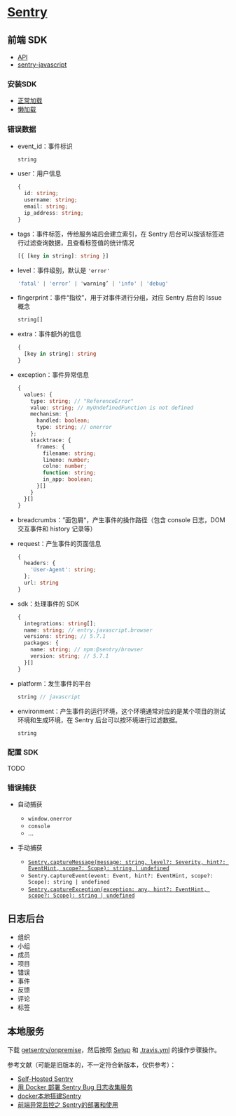 # [Sentry](https://sentry.io)

## 前端 SDK

- [API](http://getsentry.github.io/sentry-javascript/)
- [sentry-javascript](https://github.com/getsentry/sentry-javascript)

### 安装SDK

- [正常加载](https://docs.sentry.io/platforms/javascript/#integrating-the-sdk)
- [懒加载](https://docs.sentry.io/platforms/javascript/#lazy-loading-sentry)

### 错误数据

- event_id：事件标识

    ```ts
    string
    ```

- user：用户信息

    ```ts
    {
      id: string;
      username: string;
      email: string;
      ip_address: string;
    }
    ```

- tags：事件标签，传给服务端后会建立索引，在 Sentry 后台可以按该标签进行过滤查询数据，且查看标签值的统计情况

    ```ts
    [{ [key in string]: string }]
    ```

- level：事件级别，默认是 `'error'`

    ```ts
    'fatal' | 'error’ | 'warning’ | 'info' | 'debug'
    ```

- fingerprint：事件“指纹”，用于对事件进行分组，对应 Sentry 后台的 Issue 概念

    ```ts
    string[]
    ```
- extra：事件额外的信息

    ```ts
    {
      [key in string]: string
    }
    ```

- exception：事件异常信息

    ```ts
    {
      values: {
        type: string; // "ReferenceError"
        value: string; // myUndefinedFunction is not defined
        mechanism: {
          handled: boolean;
          type: string; // onerror
        };
        stacktrace: {
          frames: {
            filename: string;
            lineno: number;
            colno: number;
            function: string;
            in_app: boolean;
          }[]
        }
      }[]
    }
    ```

- breadcrumbs：”面包屑“，产生事件的操作路径（包含 console 日志，DOM 交互事件和 history 记录等）
- request：产生事件的页面信息

    ```ts
    {
      headers: {
        'User-Agent': string;
      };
      url: string
    }
    ```

- sdk：处理事件的 SDK

    ```ts
    {
      integrations: string[];
      name: string; // entry.javascript.browser
      versions: string; // 5.7.1
      packages: {
        name: string; // npm:@sentry/browser
        version: string; // 5.7.1
      }[]
    }
    ```
- platform：发生事件的平台

    ```ts
    string // javascript
    ```

- environment：产生事件的运行环境，这个环境通常对应的是某个项目的测试环境和生成环境，在 Sentry 后台可以按环境进行过滤数据。

    ```ts
    string
    ```

### 配置 SDK

TODO

### 错误捕获

- 自动捕获

    - `window.onerror`
    - `console`
    - ...

- 手动捕获

    - [`Sentry.captureMessage(message: string, level?: Severity, hint?: EventHint, scope?: Scope): string | undefined`](https://docs.sentry.io/platforms/javascript/#messages)
    - `Sentry.captureEvent(event: Event, hint?: EventHint, scope?: Scope): string | undefined`
    - [`Sentry.captureException(exception: any, hint?: EventHint, scope?: Scope): string | undefined`](https://docs.sentry.io/platforms/javascript/#capturing-errors)

## 日志后台

- 组织
- 小组
- 成员
- 项目
- 错误
- 事件
- 反馈
- 评论
- 标签

## 本地服务

下载 [getsentry/onpremise](https://github.com/getsentry/onpremise)，然后按照 [Setup](https://github.com/getsentry/onpremise#setup) 和 [.travis.yml](https://github.com/getsentry/onpremise/blob/master/.travis.yml) 的操作步骤操作。

参考文献（可能是旧版本的，不一定符合新版本，仅供参考）：

- [Self-Hosted Sentry](https://docs.sentry.io/server/)
- [用 Docker 部署 Sentry Bug 日志收集服务](https://thinkhard.tech/2019/05/25/docker-sentry-deploy/)
- [docker本地搭建Sentry](https://www.jianshu.com/p/cea2d22fbb32)
- [前端异常监控之 Sentry的部署和使用](https://juejin.im/post/5b55c33ae51d45198f5c7a91)
